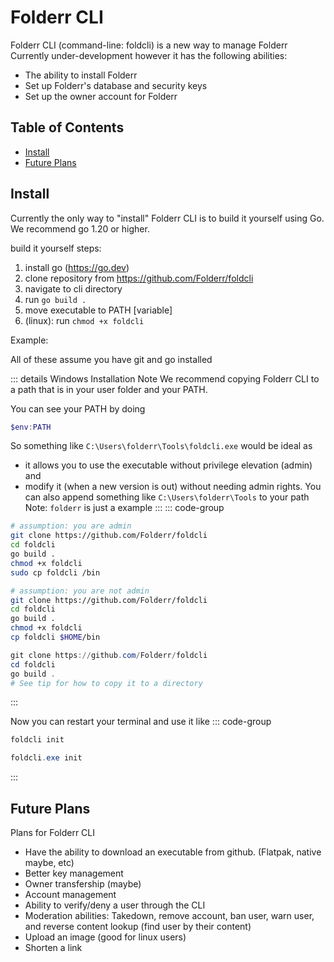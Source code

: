 # Folderr CLI <Badge type="warning" text="beta" />

Folderr CLI (command-line: foldcli) is a new way to manage Folderr
Currently under-development however it has the following abilities:
- The ability to install Folderr
- Set up Folderr's database and security keys
- Set up the owner account for Folderr

## Table of Contents

* [Install](#install)
* [Future Plans](#future-plans)

## Install

Currently the only way to "install" Folderr CLI is to build it yourself using Go. We recommend go 1.20 or higher.

build it yourself steps:
1. install go (https://go.dev)
2. clone repository from https://github.com/Folderr/foldcli
3. navigate to cli directory
4. run `go build .`
5. move executable to PATH [variable]
6. (linux): run `chmod +x foldcli`

Example:

All of these assume you have git and go installed

::: details Windows Installation Note
We recommend copying Folderr CLI to a path that is in your user folder and your PATH.

You can see your PATH by doing
```powershell
$env:PATH
```

So something like `C:\Users\folderr\Tools\foldcli.exe` would be ideal as
- it allows you to use the executable without privilege elevation (admin) and
- modify it (when a new version is out) without needing admin rights.
You can also append something like `C:\Users\folderr\Tools` to your path
Note: `folderr` is just a example
:::
::: code-group
```sh [Linux, Admin]
# assumption: you are admin
git clone https://github.com/Folderr/foldcli
cd foldcli
go build .
chmod +x foldcli
sudo cp foldcli /bin
```
```sh [Linux, Non-Admin]
# assumption: you are not admin
git clone https://github.com/Folderr/foldcli
cd foldcli
go build .
chmod +x foldcli
cp foldcli $HOME/bin
```
```powershell [Windows, PowerShell Core]
git clone https://github.com/Folderr/foldcli
cd foldcli
go build .
# See tip for how to copy it to a directory
```
:::

Now you can restart your terminal and use it like
::: code-group
```sh [Linux]
foldcli init
```
```powershell [Windows]
foldcli.exe init
```
:::
## Future Plans

Plans for Folderr CLI

- Have the ability to download an executable from github. (Flatpak, native maybe, etc)
- Better key management
- Owner transfership (maybe)
- Account management
- Ability to verify/deny a user through the CLI
- Moderation abilities: Takedown, remove account, ban user, warn user, and reverse content lookup (find user by their content)
- Upload an image (good for linux users)
- Shorten a link